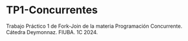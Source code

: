 # TP1-Concurrentes
Trabajo Práctico 1 de Fork-Join de la materia Programación Concurrente. Cátedra Deymonnaz. FIUBA. 1C 2024.

